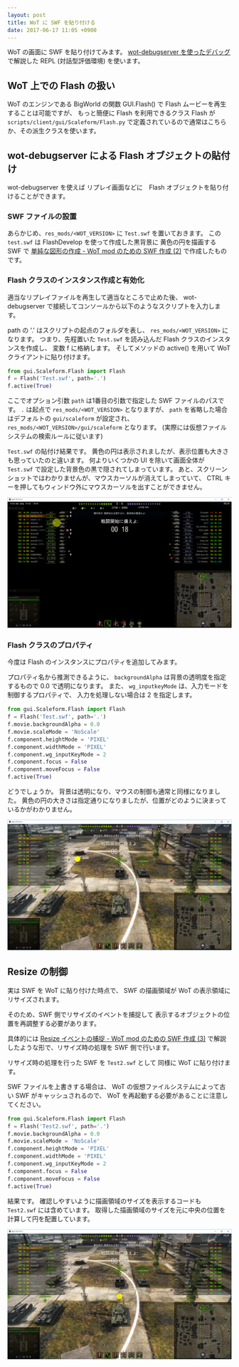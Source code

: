 ```yaml
---
layout: post
title: WoT に SWF を貼り付ける
date: 2017-06-17 11:05 +0900
---
```

WoT の画面に SWF を貼り付けてみます。
[wot-debugserver を使ったデバッグ](http://localhost:4000/2017/06/17/wot-debugserver.html)
で解説した REPL (対話型評価環境) を使います。


## WoT 上での Flash の扱い

WoT のエンジンである BigWorld の関数 GUI.Flash()
で Flash ムービーを再生することは可能ですが、
もっと簡便に Flash を利用できるクラス Flash が
`scripts/client/gui/Scaleform/Flash.py`
で定義されているので通常はこちらか、その派生クラスを使います。

## wot-debugserver による Flash オブジェクトの貼付け

wot-debugserver を使えば
リプレイ画面などに　Flash オブジェクトを貼り付けることができます。

### SWF ファイルの設置

あらかじめ、`res_mods/<WOT_VERSION>` に `Test.swf` を置いておきます。
この `test.swf` は FlashDevelop を使って作成した黒背景に
黄色の円を描画する SWF で
[単純な図形の作成 - WoT mod のための SWF 作成 (2)](/2017/06/17/create_swf_simple.html) で作成したものです。

### Flash クラスのインスタンス作成と有効化

適当なリプレイファイルを再生して適当なところで止めた後、
wot-debugserver で接続してコンソールから以下のようなスクリプトを入力します。

path の '.' はスクリプトの起点のフォルダを表し、
`res_mods/<WOT_VERSION>`
になります。
つまり、先程置いた `Test.swf` を読み込んだ Flash クラスのインスタンスを作成し、
変数 f に格納します。
そしてメソッドの active() を用いて WoT クライアントに貼り付けます。

```python
from gui.Scaleform.Flash import Flash
f = Flash('Test.swf', path='.')
f.active(True)
```

ここでオプション引数 `path` は1番目の引数で指定した SWF ファイルのパスです。
`.` は起点で `res_mods/<WOT_VERSION>` となりますが、
`path` を省略した場合はデフォルトの `gui/scaleform` が設定され、
`res_mods/<WOT_VERSION>/gui/scaleform` となります。
(実際には仮想ファイルシステムの検索ルールに従います)


`Test.swf` の貼付け結果です。
黄色の円は表示されましたが、表示位置も大きさも思っていたのと違います。
何よりいくつかの UI を除いて画面全体が `Test.swf` で設定した背景色の黒で隠されてしまっています。
あと、スクリーンショットではわかりませんが、マウスカーソルが消えてしまっていて、
CTRL キーを押してもウィンドウ外にマウスカーソルを出すことができません。

![Test.swf 表示結果](/resources/image_20170617_13.png)

### Flash クラスのプロパティ

今度は Flash のインスタンスにプロパティを追加してみます。

プロパティ名から推測できるように、
`backgroundAlpha`
は背景の透明度を指定するもので 0.0 で透明になります。
また、
`wg_inputkeyMode`
は、入力モードを制御するプロパティで、
入力を処理しない場合は 2 を指定します。

```python
from gui.Scaleform.Flash import Flash
f = Flash('Test.swf', path='.')
f.movie.backgroundAlpha = 0.0
f.movie.scaleMode = 'NoScale'
f.component.heightMode = 'PIXEL'
f.component.widthMode = 'PIXEL'
f.component.wg_inputKeyMode = 2
f.component.focus = False
f.component.moveFocus = False
f.active(True)
```

どうでしょうか。
背景は透明になり、マウスの制御も通常と同様になりました。
黄色の円の大きさは指定通りになりましたが、位置がどのように決まっているかがわかりません。

![Test.swf プロパティ追加後の表示結果](/resources/image_20170617_14.png)


## Resize の制御

実は SWF を WoT に貼り付けた時点で、
SWF の描画領域が WoT の表示領域にリサイズされます。

そのため、SWF 側でリサイズのイベントを捕捉して
表示するオブジェクトの位置を再調整する必要があります。

具体的には
[Resize イベントの捕捉 - WoT mod のための SWF 作成 (3)](/2017/06/17/create_swf_catch_resized.html)
で解説したような形で、リサイズ時の処理を SWF 側で行います。

リサイズ時の処理を行った SWF を `Test2.swf` として
同様に WoT に貼り付けます。

SWF ファイルを上書きする場合は、
WoT の仮想ファイルシステムによって古い SWF がキャッシュされるので、
WoT を再起動する必要があることに注意してください。

```python
from gui.Scaleform.Flash import Flash
f = Flash('Test2.swf', path='.')
f.movie.backgroundAlpha = 0.0
f.movie.scaleMode = 'NoScale'
f.component.heightMode = 'PIXEL'
f.component.widthMode = 'PIXEL'
f.component.wg_inputKeyMode = 2
f.component.focus = False
f.component.moveFocus = False
f.active(True)
```

結果です。
確認しやすいように描画領域のサイズを表示するコードも `Test2.swf` には含めています。
取得した描画領域のサイズを元に中央の位置を計算して円を配置しています。

![Test.swf リサイズ制御の表示結果](/resources/image_20170617_15.png)
